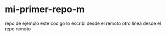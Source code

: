 # mi-primer-repo-m
repo de ejemplo
este codigo lo escribi desde el remoto
otro linea desde el repo remoto
